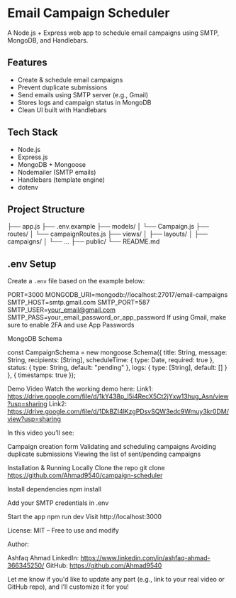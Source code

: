 
# Email Campaign Scheduler

A Node.js + Express web app to schedule email campaigns using SMTP, MongoDB, and Handlebars.


## Features

- Create & schedule email campaigns
- Prevent duplicate submissions
- Send emails using SMTP server (e.g., Gmail)
- Stores logs and campaign status in MongoDB
- Clean UI built with Handlebars


## Tech Stack

- Node.js
- Express.js
- MongoDB + Mongoose
- Nodemailer (SMTP emails)
- Handlebars (template engine)
- dotenv


## Project Structure

├── app.js
├── .env.example
├── models/
│ └── Campaign.js
├── routes/
│ └── campaignRoutes.js
├── views/
│ ├── layouts/
│ ├── campaigns/
│ └── ...
├── public/
└── README.md


## .env Setup

Create a `.env` file based on the example below:

PORT=3000
MONGODB_URI=mongodb://localhost:27017/email-campaigns
SMTP_HOST=smtp.gmail.com
SMTP_PORT=587
SMTP_USER=your_email@gmail.com
SMTP_PASS=your_email_password_or_app_password
If using Gmail, make sure to enable 2FA and use App Passwords

MongoDB Schema

const CampaignSchema = new mongoose.Schema({
  title: String,
  message: String,
  recipients: [String],
  scheduleTime: {
    type: Date,
    required: true
  },
  status: {
    type: String,
    default: "pending"
  },
  logs: {
    type: [String],
    default: []
  }
}, { timestamps: true });

Demo Video
Watch the working demo here:
Link1: https://drive.google.com/file/d/1kY438p_l5i4RecX5Ct2jYxw13hug_Asn/view?usp=sharing
Link2: https://drive.google.com/file/d/1DkBZI4lKzgPDsvSQW3edc9Wmuy3kr0DM/view?usp=sharing 

In this video you’ll see:

Campaign creation form
Validating and scheduling campaigns
Avoiding duplicate submissions
Viewing the list of sent/pending campaigns

Installation & Running Locally
Clone the repo
git clone https://github.com/Ahmad9540/campaign-scheduler

Install dependencies
npm install

Add your SMTP credentials in .env

Start the app
npm run dev
Visit http://localhost:3000

License:
MIT – Free to use and modify

Author:

Ashfaq Ahmad
LinkedIn: https://www.linkedin.com/in/ashfaq-ahmad-366345250/
GitHub: https://github.com/Ahmad9540



Let me know if you'd like to update any part (e.g., link to your real video or GitHub repo), and I’ll customize it for you!


